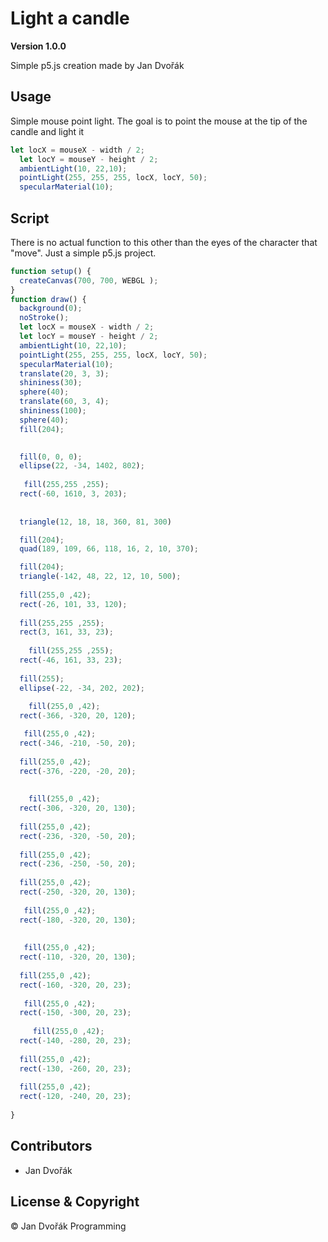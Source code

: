 # Light a candle
**Version 1.0.0**

Simple p5.js creation made by Jan Dvořák

## Usage
Simple mouse point light.
The goal is to point the mouse at the tip of the candle and light it


```javascript
let locX = mouseX - width / 2;
  let locY = mouseY - height / 2;
  ambientLight(10, 22,10);
  pointLight(255, 255, 255, locX, locY, 50);
  specularMaterial(10);
```
## Script

There is no actual function to this other than the eyes of the character that "move". Just a simple p5.js project.
```javascript
function setup() {
  createCanvas(700, 700, WEBGL );
}
function draw() {
  background(0);
  noStroke();
  let locX = mouseX - width / 2;
  let locY = mouseY - height / 2;
  ambientLight(10, 22,10);
  pointLight(255, 255, 255, locX, locY, 50);
  specularMaterial(10);
  translate(20, 3, 3);
  shininess(30);
  sphere(40);
  translate(60, 3, 4);
  shininess(100);
  sphere(40);
  fill(204);
  

  fill(0, 0, 0);
  ellipse(22, -34, 1402, 802);
  
   fill(255,255 ,255);
  rect(-60, 1610, 3, 203);
  
  
  triangle(12, 18, 18, 360, 81, 300)

  fill(204);
  quad(189, 109, 66, 118, 16, 2, 10, 370);

  fill(204);
  triangle(-142, 48, 22, 12, 10, 500);
  
  fill(255,0 ,42);
  rect(-26, 101, 33, 120);
  
  fill(255,255 ,255);
  rect(3, 161, 33, 23);
  
    fill(255,255 ,255);
  rect(-46, 161, 33, 23);
  
  fill(255);
  ellipse(-22, -34, 202, 202);
  
    fill(255,0 ,42);
  rect(-366, -320, 20, 120);  

   fill(255,0 ,42);
  rect(-346, -210, -50, 20);
  
  fill(255,0 ,42);
  rect(-376, -220, -20, 20);
  
  
    fill(255,0 ,42);
  rect(-306, -320, 20, 130);
  
  fill(255,0 ,42);
  rect(-236, -320, -50, 20);
  
  fill(255,0 ,42);
  rect(-236, -250, -50, 20);
  
  fill(255,0 ,42);
  rect(-250, -320, 20, 130);
  
   fill(255,0 ,42);
  rect(-180, -320, 20, 130);
  
  
   fill(255,0 ,42);
  rect(-110, -320, 20, 130);
  
  fill(255,0 ,42);
  rect(-160, -320, 20, 23);
  
   fill(255,0 ,42);
  rect(-150, -300, 20, 23);
  
     fill(255,0 ,42);
  rect(-140, -280, 20, 23);
  
  fill(255,0 ,42);
  rect(-130, -260, 20, 23);
  
  fill(255,0 ,42);
  rect(-120, -240, 20, 23);
  
}

```
## Contributors
- Jan Dvořák 

## License & Copyright

© Jan Dvořák Programming 